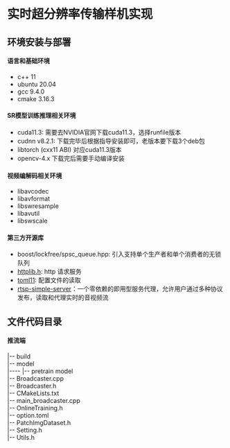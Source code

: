 # 实时超分辨率传输样机实现

## 环境安装与部署

#### 语言和基础环境
* c++ 11
* ubuntu 20.04
* gcc 9.4.0
* cmake 3.16.3

#### SR模型训练推理相关环境
* cuda11.3: 需要去NVIDIA官网下载cuda11.3，选择runfile版本
* cudnn v8.2.1:  下载完毕后根据指导安装即可，老版本要下载3个deb包
* libtorch (cxx11 ABI) 对应cuda11.3版本
* opencv-4.x 下载完后需要手动编译安装

#### 视频编解码相关环境
* libavcodec
* libavformat
* libswresample
* libavutil
* libswscale

#### 第三方开源库
* boost/lockfree/spsc_queue.hpp: 引入支持单个生产者和单个消费者的无锁队列
* [httplib.h](https://github.com/yhirose/cpp-httplib): http 请求服务
* [toml11](https://github.com/ToruNiina/toml11): 配置文件的读取
* [rtsp-simple-server](https://github.com/aler9/rtsp-simple-server)：一个零依赖的即用型服务代理，允许用户通过多种协议发布，读取和代理实时的音视频流

## 文件代码目录
#### 推流端
\|-- build  
\|-- model  
\|---- \|--  pretrain model  
\|-- Broadcaster.cpp  
\|-- Broadcaster.h  
\|-- CMakeLists.txt  
\|-- main_broadcaster.cpp  
\|-- OnlineTraining.h  
\|-- option.toml  
\|-- PatchImgDataset.h  
\|-- Setting.h  
\|-- Utils.h

